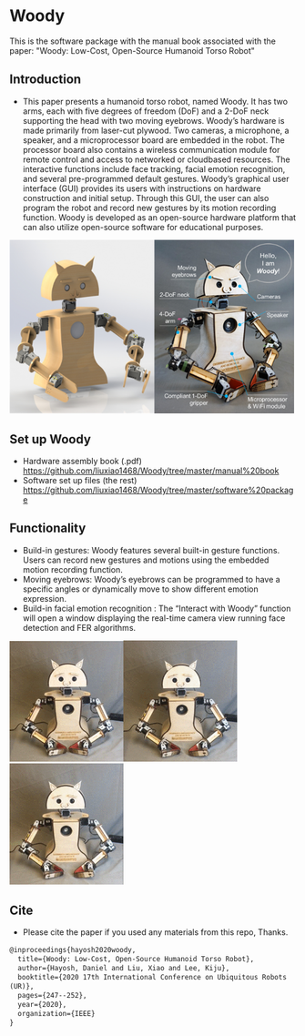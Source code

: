 # Woody
This is the software package with the manual book associated with the paper: "Woody: Low-Cost, Open-Source Humanoid Torso Robot"

## Introduction

* This paper presents a humanoid torso robot,
named Woody. It has two arms, each with five degrees of
freedom (DoF) and a 2-DoF neck supporting the head with
two moving eyebrows. Woody’s hardware is made primarily
from laser-cut plywood. Two cameras, a microphone, a speaker,
and a microprocessor board are embedded in the robot.
The processor board also contains a wireless communication
module for remote control and access to networked or cloudbased
resources. The interactive functions include face tracking,
facial emotion recognition, and several pre-programmed default
gestures. Woody’s graphical user interface (GUI) provides its
users with instructions on hardware construction and initial
setup. Through this GUI, the user can also program the robot
and record new gestures by its motion recording function.
Woody is developed as an open-source hardware platform that
can also utilize open-source software for educational purposes.
<img src = "woody_pics/Picture1.png" width ="500" />

## Set up Woody
*  Hardware assembly book (.pdf) https://github.com/liuxiao1468/Woody/tree/master/manual%20book
*  Software set up files (the rest) https://github.com/liuxiao1468/Woody/tree/master/software%20package

## Functionality

* Build-in gestures: Woody features several built-in gesture functions. Users can record new gestures and motions using the embedded motion recording function.
* Moving eyebrows: Woody’s eyebrows can be programmed to have a specific angles or dynamically move to show different emotion expression.
* Build-in facial emotion recognition : The “Interact with Woody” function will open a window displaying the real-time camera view running face detection and FER algorithms.


<img src = "woody_pics/Picture2.gif" width ="200" /><img src = "woody_pics/Picture3.gif" width ="200" /><img src = "woody_pics/Picture4.gif" width ="200" />


## Cite
* Please cite the paper if you used any materials from this repo, Thanks.
```
@inproceedings{hayosh2020woody,
  title={Woody: Low-Cost, Open-Source Humanoid Torso Robot},
  author={Hayosh, Daniel and Liu, Xiao and Lee, Kiju},
  booktitle={2020 17th International Conference on Ubiquitous Robots (UR)},
  pages={247--252},
  year={2020},
  organization={IEEE}
}
```

